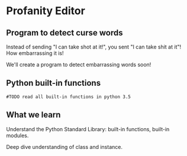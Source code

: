 # Profanity Editor

## Program to detect curse words
Instead of sending "I can take shot at it!", you sent "I can take shit at it"! How embarrassing it is!

We'll create a program to detect embarrassing words soon!

## Python built-in functions  

```
#TODO read all built-in functions in python 3.5
```

## What we learn
Understand the Python Standard Library: built-in functions, built-in modules.

Deep dive understanding of class and instance. 